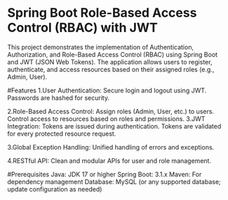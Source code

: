 # Spring Boot Role-Based Access Control (RBAC) with JWT
This project demonstrates the implementation of Authentication, Authorization, and Role-Based Access Control (RBAC) using Spring Boot and JWT (JSON Web Tokens). The application allows users to register, authenticate, and access resources based on their assigned roles (e.g., Admin, User).

#Features
1.User Authentication:
  Secure login and logout using JWT.
  Passwords are hashed for security.
  
2.Role-Based Access Control:
  Assign roles (Admin, User, etc.) to users.
  Control access to resources based on roles and permissions.
3.JWT Integration:
  Tokens are issued during authentication.
  Tokens are validated for every protected resource request.

3.Global Exception Handling:
  Unified handling of errors and exceptions.
  
4.RESTful API:
  Clean and modular APIs for user and role management.

  
#Prerequisites
Java: JDK 17 or higher
Spring Boot: 3.1.x
Maven: For dependency management
Database: MySQL (or any supported database; update configuration as needed)
